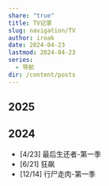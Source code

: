 ```yaml
---
share: "true"
title: TV记录
slug: navigation/TV
author: iroak
date: 2024-04-23
lastmod: 2024-04-23
series:
  - 导航
dir: /content/posts
---
```

## 2025

## 2024
* [4/23]  最后生还者-第一季
* [6/21]  狂飙
* [12/14]  行尸走肉-第一季